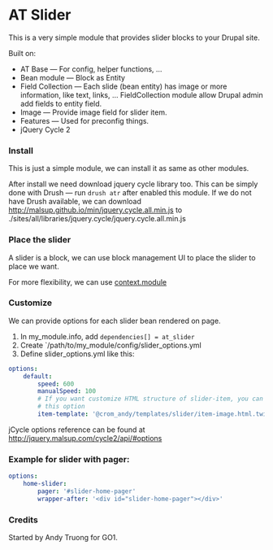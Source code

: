 AT Slider
===

This is a very simple module that provides slider blocks to your Drupal site.

Built on:

- AT Base — For config, helper functions, …
- Bean module — Block as Entity
- Field Collection — Each slide (bean entity) has image or more information, like
    text, links, … FieldCollection module allow Drupal admin add fields to entity
    field.
- Image — Provide image field for slider item.
- Features — Used for preconfig things.
- jQuery Cycle 2

### Install

This is just a simple module, we can install it as same as other modules.

After install we need download jquery cycle library too. This can be simply done
with Drush — run `drush atr` after enabled this module. If we do not have Drush
available, we can download http://malsup.github.io/min/jquery.cycle.all.min.js to
./sites/all/libraries/jquery.cycle/jquery.cycle.all.min.js

### Place the slider

A slider is a block, we can use block management UI to place the slider to place
we want.

For more flexibility, we can use [context.module](https://drupal.org/project/context)

### Customize

We can provide options for each slider bean rendered on page.

1. In my_module.info, add `dependencies[] = at_slider`
1. Create `/path/to/my_module/config/slider_options.yml
1. Define slider_options.yml like this:

```yaml
options:
    default:
        speed: 600
        manualSpeed: 100
        # If you want customize HTML structure of slider-item, you can define
        # this option
        item-template: '@crom_andy/templates/slider/item-image.html.twig'
```

jCycle options reference can be found at http://jquery.malsup.com/cycle2/api/#options

### Example for slider with pager:

```yaml
options:
    home-slider:
        pager: '#slider-home-pager'
        wrapper-after: '<div id="slider-home-pager"></div>'
```

### Credits

Started by Andy Truong for GO1.
